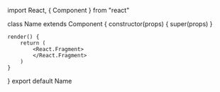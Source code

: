 import React, { Component } from "react"

class Name extends Component {
    constructor(props) {
        super(props)
    }

    render() {
        return (
            <React.Fragment>
            </React.Fragment>
        )
    }
}
export default Name